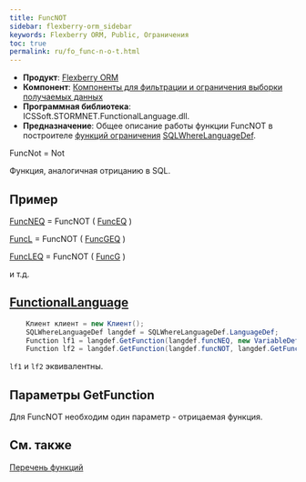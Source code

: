 ```yaml
---
title: FuncNOT
sidebar: flexberry-orm_sidebar
keywords: Flexberry ORM, Public, Ограничения
toc: true
permalink: ru/fo_func-n-o-t.html
---
```

* **Продукт**: [Flexberry ORM](fo_flexberry-o-r-m.html)
* **Компонент**: [Компоненты для фильтрации и ограничения выборки получаемых данных](fo_limitation.html)
* **Программная библиотека**: ICSSoft.STORMNET.FunctionalLanguage.dll.
* **Предназначение**: Общее описание работы функции FuncNOT в построителе [функций ограничения](fo_limit-function.html) [SQLWhereLanguageDef](fo_function-list.html).

FuncNot = Not

Функция, аналогичная отрицанию в SQL.

## Пример

[FuncNEQ](fo_func-n-e-q.html) = FuncNOT ( [FuncEQ](fo_func-e-q.html) )

[FuncL](fo_compare-functions.html) = FuncNOT ( [FuncGEQ](fo_compare-functions.html) )

[FuncLEQ](fo_compare-functions.html) = FuncNOT ( [FuncG](fo_compare-functions.html) )

и т.д.

## [FunctionalLanguage](fo_function-list.html)

```cs    
	Клиент клиент = new Клиент();
	SQLWhereLanguageDef langdef = SQLWhereLanguageDef.LanguageDef;
	Function lf1 = langdef.GetFunction(langdef.funcNEQ, new VariableDef(langdef.GuidType, "Клиент"), клиент.__PrimaryKey);
	Function lf2 = langdef.GetFunction(langdef.funcNOT, langdef.GetFunction(langdef.funcEQ, new VariableDef(langdef.GuidType, "Клиент"), клиент.__PrimaryKey);
```

`lf1` и `lf2` эквивалентны.


## Параметры GetFunction

Для FuncNOT необходим один параметр - отрицаемая функция.

## См. также
[Перечень функций](fo_function-list.html)


